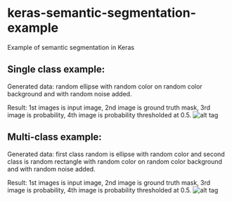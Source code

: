 # keras-semantic-segmentation-example
Example of semantic segmentation in Keras

## Single class example:
Generated data: random ellipse with random color on random color background and with random noise added.

Result: 1st images is input image, 2nd image is ground truth mask, 3rd image is probability, 4th image is probability thresholded at 0.5.
![alt tag](https://github.com/mrgloom/keras-semantic-segmentation-example/blob/master/misc/binary_crossentropy_result_binary_segmentation.png)

## Multi-class example:
Generated data: first class random is ellipse with random color and second class is random rectangle with random color on random color background and with random noise added.

Result: 1st images is input image, 2nd image is ground truth mask, 3rd image is probability, 4th image is probability thresholded at 0.5.
![alt tag](https://github.com/mrgloom/keras-semantic-segmentation-example/blob/master/misc/binary_crossentropy_result_multilabel_segmentation.png)
